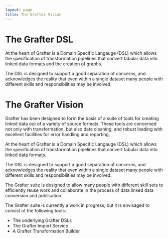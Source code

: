 ```yaml
---
layout: page
title: The Grafter Vision
---
```


# The Grafter DSL

At the heart of Grafter is a Domain Specific Langauge (DSL) which
allows the specification of transformation pipelines that convert
tabular data into linked data formats and the creation of graphs.

The DSL is designed to support a good separation of concerns, and
acknowledges the reality that even within a single dataset many people
with different skills and responsibilities may be involved.

# The Grafter Vision

Grafter has been designed to form the basis of a suite of tools for
creating linked data out of a variety of source formats.  These tools
are concerned not only with transformation, but also data cleaning,
and robust loading with excellent facilities for error handling and
reporting.

At the heart of Grafter is a Domain Specific Langauge (DSL) which
allows the specification of transformation pipelines that convert
tabular data into linked data formats.

The DSL is designed to support a good separation of concerns, and
acknowledges the reality that even within a single dataset many people
with different skills and responsibilities may be involved.

The Grafter suite is designed to allow many people with different
skill sets to efficiently reuse work and collaborate in the process of
data linked data conversion and publication.

The Grafter suite is currently a work in progress, but it is envisaged
to consist of the following tools:

- The underlying Grafter DSLs
- The Grafter Import Service
- A Grafter Transformation Builder
